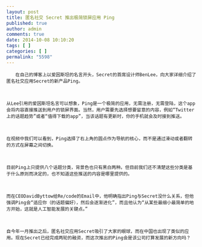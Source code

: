 ```yaml
---
layout: post
title: 匿名社交 Secret 推出极简锁屏应用 Ping
published: true
author: admin
comments: true
date: 2014-10-08 10:10:20
tags: [ ]
categories: [ ]
permalink: "5598"
---
```


   
  
  
    　　在自己的博客上以爱因斯坦的名言开头，Secret的首席设计师BenLee，向大家详细介绍了匿名社交应用Secret的新产品Ping。
  
  
  
    从Lee引用的爱因斯坦名言可以想象，Ping是一个极简的应用，无需注册，无需登陆，这个app会将内容直接推送到用户的锁屏界面。当然，用户需要先选择想要留意的内容，例如“Twitter上的话题趋势”或者“值得下载的app”，当该话题有更新时，你的手机就会及时接到推送。
  
  
  
    在视频中我们可以看到，Ping选择了右上角的圆点作为导航的核心，而不是通过滑动或者翻转的方式在屏幕之间切换。
  
  
  
    目前Ping上只提供八个话题分类，背景色也只有黑白两种。但目前我们还不清楚这些分类是基于什么原则而决定的，也不知道这些推送的内容是哪里提供的。
  
  
  
    而在CEODavidByttow给Re/code的Email中，他明确指出Ping与Secret没什么关系，但他强调Ping会“适应你（的话题偏好），然后会逐渐进化”，而且他认为“从某些最细小最简单的地方开始，这就是人工智能发展的关键点。”
  
  
  
    自今年一月推出之后，匿名社交应用Secret吸引了大家的眼球，而在中国也出现了类似的应用。现在Secret已经完成两轮的融资，而这次推出的Ping会是该公司打算发展的新方向吗？
  